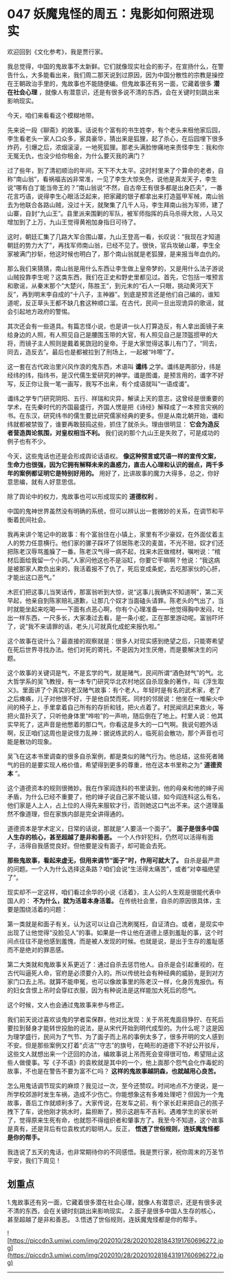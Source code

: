 # 047 妖魔鬼怪的周五：鬼影如何照进现实

欢迎回到《文化参考》，我是贾行家。

我总觉得，中国的鬼故事不太新鲜。它们就像现实社会的影子，在宣扬什么，在警告什么，大多能看出来，我们周二那天说到过原因，因为中国分散性的宗教是操控在王朝政治手里的，鬼故事也不能随便编。但鬼故事还有另一面，它藏着很多 **潜在社会心理** ，就像人有潜意识，还是有很多说不清的东西，会在关键时刻跳出来影响现实。

今天，咱们来看看这个模糊地带。

先来说一段《聊斋》的故事。话说有个富有的书生姓李，有个老头来租他家后园，李生看老头一家人口众多，家具豪华，猜出来是狐狸，起了杀心，在后园埋下很多炸药，引爆之后，浓烟滚滚，一地死狐狸。那老头满脸惨痛地来责怪李生：我和你无冤无仇，也没少给你租金，为什么要灭我的满门？

过了些年，到了清初顺治的年间，天下不大太平。这时村里来了个算命的老者，自称“南山翁”，看祸福吉凶非常准，一见了李生大惊失色，说他是真龙天子，李生说“哪有白丁能当帝王的？”南山翁说“不然，自古帝王有很多都是出身匹夫”，一番花言巧语，说得李生心眼活泛起来，把家藏的银子都拿出来打造盔甲军械，南山翁去为他联合各路山贼，没过十天，就聚集了几千人马，李生拜南山翁为军师，建了山寨，自封“九山王”。县里派来围剿的军队，被军师指挥的兵马杀得大败，人马又增加到了上万，九山王觉得黄袍加身指日可待了。

这时，朝廷汇集了几路大军合围山寨，九山王登高一看，长叹说：“我现在才知道朝廷的势力大了”，再找军师南山翁，已经不见了。很快，官兵攻破山寨，李生全家被满门抄斩，他这时候也明白了，那个南山翁就是老狐狸，是来报当年血仇的。

那么我们来猜猜，南山翁是用什么东西让李生做上皇帝梦的，又是用什么法子游说山贼投靠李生呢？这类东西，我们在正史和野史里都见过。首先，它包括一堆预言和歌谣，从秦末那个“大楚兴，陈胜王”，到元末的“石人一只眼，挑动黄河天下反”，再到明末李自成的“十八子，主神器”。到底是预言还是他们自己编的，谁知道呢，反正草头王都不缺几套这种顺口溜。在古代，民间一旦出现诡异的歌谣，就会引起地方政府的警惕。

其次还会有一些道具。有篇志怪小说，也是讲一伙人打算造反，有人拿出面镜子来给身边的人照，有人照见自己是腰围玉带的大官，有人照见自己是顶盔掼甲的大将，而镜子主人照则是戴着冕旒冠的皇帝。于是大家觉得这事儿有门了，“同去，同去，造反去”。最后也是都被拉到了刑场上，一起被“咔嚓”了。

这一套在古代政治里兴风作浪的鬼东西，术语叫 **谶纬** 之学。谶纬是两部分，纬是经纬的纬，指纬书，是汉代儒生爱研究的神学。谶是图谶，是预言用的，谶字不好写，反正你让我一笔一画写，我写不出来，有个成语就叫“一语成谶”。

谶纬之学专门研究阴阳、五行、祥瑞和灾异，解读上天的意志，这曾经是很重要的学术，在先秦时代的齐国最盛行，齐国人愣是把《诗经》解释成了一本预言灾祸的书。在东汉，研究纬书的儒生要比研究儒家经典的更多。但是从南北朝开始，谶和纬就都被禁毁了，谁要再敢鼓捣这些，抓住了就杀头。理由很明显： **它会为造反者营造舆论氛围，对皇权相当不利。** 我们说的那个九山王是失败了，可是成功的例子也有不少。

今天，这些鬼话也还是会形成舆论话语权。 **像这种预言或咒语一样的宣传文案，生命力也很强，因为它拥有解释未来的蛊惑力，直击人心理和认识的弱点，两千多年的案例都证明它是特别好用的。** 用好了，比讲故事的魔力大得多，总之，你好意思编，就有人好意思信。

除了舆论中的权力，鬼故事也可以形成现实的 **道德权利** 。

中国的鬼神世界虽然没有明确的系统，但可以辨认出一套微妙的关系，在调节和平衡着民间社会。

我再来讲个笔记中的故事：有个富翁住在小镇上，家里有不少豪奴，在外面仗着主人的势力任意横行。他们家的骡子踩坏了邻居陈老汉的麦苗，不光不赔，奴才们还把陈老汉辱骂羞臊了一番。陈老汉气得一病不起，找来木匠做棺材，嘱咐说：“棺材后面给我留一个小洞。”人家问他这也不是浴缸，你要它干嘛啊？他说：“我这病是被那家人欺负出来的，我活着报不了仇了，死后变成条蛇，去吃那家伙的心肝，才能出这口恶气。”

木匠们把这事儿当笑话传，那富翁听到大惊，说“这事儿我确实不知道啊”，第二天早起，他亲自到陈家赔礼道歉，让那几个奴才当面磕头请罪。陈老头的气出了，当时就能坐起来吃喝——下面有点恶心啊，你有个心理准备——他觉得胸中发闷，吐出一样东西，一尺多长，大家凑过去看，是一条小蛇，正在那里游动呢。富翁吓坏了，说“我不来请罪的话，老头儿可就真化成蛇来报仇啦。”

这个故事在说什么？最直接的观察就是：很多人对现实感到绝望之后，只能寄希望在死后世界寻找办法。他们对死的寄托，不是因为对生厌倦，而是要解决生的问题。

这个故事的关键词是气，不是玄学的气，就是赌气，民间所谓“酒色财气”的气。北大哲学系的吴飞教授，有一本专门研究华北农村地区自杀现象的著作，叫《浮生取义》。里面讲了个真实的老汉赌气故事：有个老人，年轻时是有名的武术家，老了之后瘫痪，儿子对他很不好，于是他自焚而死。同村的邻居说：他坐在一堆柴火中间的椅子上，手里拿着自己所有的存折和钱，把火点着了。村民闻讯赶来救火，等把火苗扑灭了，只听他身体里“哗啦”的一声响，随后倒在了地上。村里人说：他其实早死了，这声音是他憋着的那口气，你看这是多大的一口气啊。我说句题外话啊，反正咱们这周也是说怪力乱神：据说练武的人，临死前会散功，那个声音也可能是散功的现象。

吴飞在这本书里调查的很多自杀案例，都是类似的赌气行为。他总结，这些死者赌气的目的是要实现人格价值，希望得到更多的尊重，他在这本书里称之为“ **道德资本** ”。

这个道德资本的规则很微妙。我在作家阎连科的书里读到，他的母亲和他的婶子闹矛盾，为什么已经不重要了，他的婶子说自己家不能认错，如今阎连科这么有名，他们家是人上人，占上位的人得先来服软才行，否则她这口气出不来。这个道理虽然不像道理，但在家族内部是完全讲得通的。

道德资本是学术定义，日常的话说，那就是“人要活一个面子”。 **面子是很多中国人生存的核心，甚至超越了是非和善恶。** 一个人作奸犯科，仍然可以活得有面子，活得自我感觉良好。但他要是没有面子，却可能会去死。

 **那些鬼故事，看起来虚无，但用来调节“面子”时，作用可就大了。** 自杀是最严肃的问题。一个人为什么选择这条路？咱们会说“生活得太痛苦”，或者“对幸福绝望了”。

现实却不一定这样，咱们看过余华的小说《活着》，主人公的人生观是很能代表中国人的： **不为什么，就为活着本身活着。** 在传统社会里，自杀的原因很具体，主要是围绕活着的问题：

第一类就是和面子有关。认为这可以让自己洗刷冤枉，自证清白。或者，是现实中出现了让他觉得“没脸见人”的事。如果是一件让他在道德上感到羞耻的事，这个时间点往往不是他感到羞愧，而是被人发现的时候。也就是说，是出于生存的羞耻感而不是绝对的罪恶感。

第二大类就和鬼故事关系更近了：通过自杀去惩罚他人。自杀是会引起重视的，在古代叫逼死人命，官府是必须要介入的。所以传统社会有种经典的威胁，是到对方家门口去上吊。就算不能申冤，也可以像故事里的陈老汉一样，化身厉鬼报仇。有的妇女含恨上吊时会穿红衣服，因为有种说法是这样能加大死后的怨气。

这个时候，文人也会通过鬼故事来参与修正。

我们前天说过喜欢谈鬼的学者栾保群，他对比发现：关于吊死鬼面目狰狞、在死后要拉到替身才能转世投胎的说法，是从宋代开始到明代成型的。为什么呢？这是因为理学盛行，民间为了气节、为了面子而上吊的事例太多了，很多开明的文人感到不安。但是那些案例又打着“贞洁”“守志”的旗号，在畸形的道德下不好公开驳斥，这些文人就想出来一个迂回的办法，编故事说上吊而死会变得很可怕，希望阻止这些人做傻事。写《子不语》的袁枚就是其中的一个，他上面那个怨气会化作毒蛇的故事，不也是在警告不要为富不仁吗？ **这样的鬼故事越阴森，也就越用心良苦。**

怎么用鬼话调节现实的麻烦？我见过一次，至今还赞叹。时间地点不方便说，是一所学校郊游时发生车祸，造成不少伤亡。你能想象这有多难处理吧？但因为一个鬼故事，善后工作就顺利多了。大家传说，在发车之前，有个家长赶来把自己的孩子拽下了车，说他刚才挑水时，扁担断了，预示这趟车不吉利。遇难学生的家长听了，觉得原来生死有命，也就怨不得组织者和肇事方了。我至今不知道，这个故事是真有，还是背后有位袁枚式的聪明人。反正， **悟透了世俗规则，连妖魔鬼怪都是你的帮手。**

我连说了五天的鬼话，也非常期待你的不同感悟。我是贾行家，祝你周末的万圣节平安，我们下周见！

## 划重点

1.鬼故事还有另一面，它藏着很多潜在社会心理，就像人有潜意识，还是有很多说不清的东西，会在关键时刻跳出来影响现实。
2.面子是很多中国人生存的核心，甚至超越了是非和善恶。
3.悟透了世俗规则，连妖魔鬼怪都是你的帮手。

![https://piccdn3.umiwi.com/img/202010/28/202010281843191760696272.jpg](https://piccdn3.umiwi.com/img/202010/28/202010281843191760696272.jpg)

---
